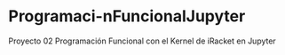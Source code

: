 # Programaci-nFuncionalJupyter
Proyecto 02 Programación Funcional con el Kernel de iRacket en Jupyter
